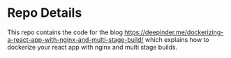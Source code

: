 # Repo Details

This repo contains the code for the blog 
https://deepinder.me/dockerizing-a-react-app-with-nginx-and-multi-stage-build/
which explains how to dockerize your react app with nginx and multi stage builds.
